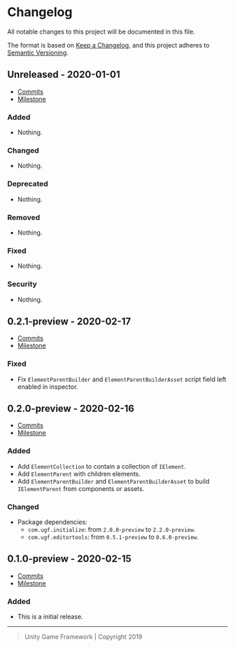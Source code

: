 # Changelog
All notable changes to this project will be documented in this file.

The format is based on [Keep a Changelog](https://keepachangelog.com/en/1.0.0/),
and this project adheres to [Semantic Versioning](https://semver.org/spec/v2.0.0.html).

## Unreleased - 2020-01-01
- [Commits](https://github.com/unity-game-framework/ugf-elements/compare/0.0.0...0.0.0)
- [Milestone](https://github.com/unity-game-framework/ugf-elements/milestone/0?closed=1)

### Added
- Nothing.

### Changed
- Nothing.

### Deprecated
- Nothing.

### Removed
- Nothing.

### Fixed
- Nothing.

### Security
- Nothing.

## 0.2.1-preview - 2020-02-17
- [Commits](https://github.com/unity-game-framework/ugf-elements/compare/0.2.0-preview...0.2.1-preview)
- [Milestone](https://github.com/unity-game-framework/ugf-elements/milestone/3?closed=1)

### Fixed
- Fix `ElementParentBuilder` and `ElementParentBuilderAsset` script field left enabled in inspector.

## 0.2.0-preview - 2020-02-16
- [Commits](https://github.com/unity-game-framework/ugf-elements/compare/0.1.0-preview...0.2.0-preview)
- [Milestone](https://github.com/unity-game-framework/ugf-elements/milestone/2?closed=1)

### Added
- Add `ElementCollection` to contain a collection of `IElement`.
- Add `ElementParent` with children elements.
- Add `ElementParentBuilder` and `ElementParentBuilderAsset` to build `IElementParent` from components or assets.

### Changed
- Package dependencies:
    - `com.ugf.initialize`: from `2.0.0-preview` to `2.2.0-preview`.
    - `com.ugf.editortools`: from `0.5.1-preview` to `0.6.0-preview`.

## 0.1.0-preview - 2020-02-15
- [Commits](https://github.com/unity-game-framework/ugf-elements/compare/6f25a25...0.1.0-preview)
- [Milestone](https://github.com/unity-game-framework/ugf-elements/milestone/1?closed=1)

### Added
- This is a initial release.

---
> Unity Game Framework | Copyright 2019

